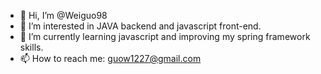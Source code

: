 - 👋 Hi, I’m @Weiguo98
- 👀 I’m interested in JAVA backend and javascript front-end.
- 🌱 I’m currently learning javascript and improving my spring framework skills.
- 📫 How to reach me: guow1227@gmail.com

<!---
Weiguo98/Weiguo98 is a ✨ special ✨ repository because its `README.md` (this file) appears on your GitHub profile.
You can click the Preview link to take a look at your changes.
--->
